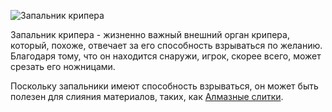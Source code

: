 ![Запальник крипера](item:betterwithmods:creeper_oyster)

Запальник крипера - жизненно важный внешний орган крипера, который, похоже, отвечает за его способность взрываться по желанию.
Благодаря тому, что он находится снаружи, игрок, скорее всего, может срезать его ножницами.

Поскольку запальники имеют способность взрываться, он может быть полезен для слияния материалов, таких, как [Алмазные слитки](diamond_ingot.md).
